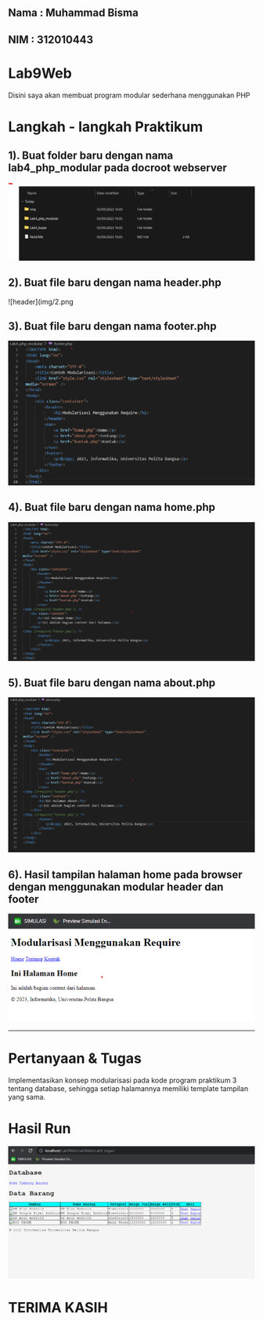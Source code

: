 ## Nama : Muhammad Bisma 
## NIM  : 312010443

# Lab9Web
Disini saya akan membuat program modular sederhana menggunakan PHP
# Langkah - langkah Praktikum

## 1). Buat folder baru dengan nama lab4_php_modular pada docroot webserver
![folder](img/1.png)

## 2). Buat file baru dengan nama header.php
![header](img/2.png

## 3). Buat file baru dengan nama footer.php
![footer](img/3.png)

## 4). Buat file baru dengan nama home.php
![home](img/4.png)

## 5). Buat file baru dengan nama about.php
![about](img/5.png)

## 6). Hasil tampilan halaman home pada browser dengan menggunakan modular header dan footer
![hasil](img/6.png)

----------------------------------------------------

# Pertanyaan & Tugas
Implementasikan konsep modularisasi pada kode program praktikum 3 tentang
database, sehingga setiap halamannya memiliki template tampilan yang sama.

# Hasil Run
![home](img/8.png)


# TERIMA KASIH